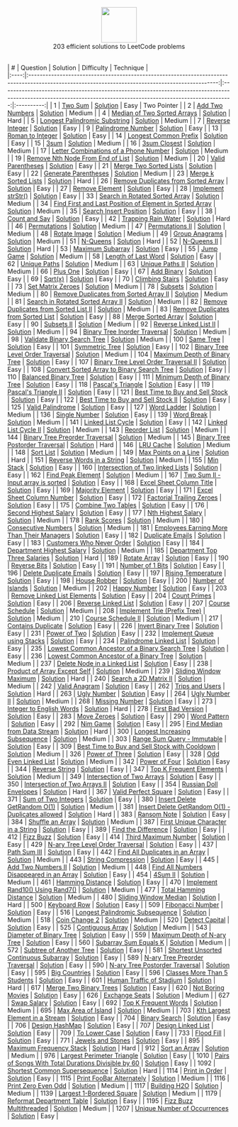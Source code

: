 <p align="center">
  <a href="https://leetcode.com/RodneyShag">
    <img height=80 src="https://leetcode.com/static/webpack_bundles/images/logo-dark.e99485d9b.svg">
  </a>
  <br>203 efficient solutions to LeetCode problems
  <br><br>
</p>


|   ﻿#  |                                                                     Question                                                                     |                                                                             Solution                                                                            | Difficulty |  Technique  |  
|:----:|:------------------------------------------------------------------------------------------------------------------------------------------------:|:---------------------------------------------------------------------------------------------------------------------------------------------------------------:|:----------:|
|   1  | [Two Sum](https://leetcode.com/problems/two-sum)                                                                                                 | [Solution](https://github.com/RodneyShag/LeetCode_solutions/blob/master/Solutions/Two%20Sum.md)                                                                 |    Easy    |  Two Pointer |
|   2  | [Add Two Numbers](https://leetcode.com/problems/add-two-numbers)                                                                                 | [Solution](https://github.com/RodneyShag/LeetCode_solutions/blob/master/Solutions/Add%20Two%20Numbers.md)                                                       |   Medium   |
|   4  | [Median of Two Sorted Arrays](https://leetcode.com/problems/median-of-two-sorted-arrays)                                                         | [Solution](https://github.com/RodneyShag/LeetCode_solutions/blob/master/Solutions/Median%20of%20Two%20Sorted%20Arrays.md)                                       |    Hard    |
|   5  | [Longest Palindromic Substring](https://leetcode.com/problems/longest-palindromic-substring)                                                     | [Solution](https://github.com/RodneyShag/LeetCode_solutions/blob/master/Solutions/Longest%20Palindromic%20Substring.md)                                         |   Medium   |
|   7  | [Reverse Integer](https://leetcode.com/problems/reverse-integer)                                                                                 | [Solution](https://github.com/RodneyShag/LeetCode_solutions/blob/master/Solutions/Reverse%20Integer.md)                                                         |    Easy    |
|   9  | [Palindrome Number](https://leetcode.com/problems/palindrome-number)                                                                             | [Solution](https://github.com/RodneyShag/LeetCode_solutions/blob/master/Solutions/Palindrome%20Number.md)                                                       |    Easy    |
|  13  | [Roman to Integer](https://leetcode.com/problems/roman-to-integer)                                                                               | [Solution](https://github.com/RodneyShag/LeetCode_solutions/blob/master/Solutions/Roman%20to%20Integer.md)                                                      |    Easy    |
|  14  | [Longest Common Prefix](https://leetcode.com/problems/longest-common-prefix)                                                                     | [Solution](https://github.com/RodneyShag/LeetCode_solutions/blob/master/Solutions/Longest%20Common%20Prefix.md)                                                 |    Easy    |
|  15  | [3sum](https://leetcode.com/problems/3sum)                                                                                                       | [Solution](https://github.com/RodneyShag/LeetCode_solutions/blob/master/Solutions/3sum.md)                                                                      |   Medium   |
|  16  | [3sum Closest](https://leetcode.com/problems/3sum-closest)                                                                                       | [Solution](https://github.com/RodneyShag/LeetCode_solutions/blob/master/Solutions/3sum%20Closest.md)                                                            |   Medium   |
|  17  | [Letter Combinations of a Phone Number](https://leetcode.com/problems/letter-combinations-of-a-phone-number)                                     | [Solution](https://github.com/RodneyShag/LeetCode_solutions/blob/master/Solutions/Letter%20Combinations%20of%20a%20Phone%20Number.md)                           |   Medium   |
|  19  | [Remove Nth Node From End of List](https://leetcode.com/problems/remove-nth-node-from-end-of-list)                                               | [Solution](https://github.com/RodneyShag/LeetCode_solutions/blob/master/Solutions/Remove%20Nth%20Node%20From%20End%20of%20List.md)                              |   Medium   |
|  20  | [Valid Parentheses](https://leetcode.com/problems/valid-parentheses)                                                                             | [Solution](https://github.com/RodneyShag/LeetCode_solutions/blob/master/Solutions/Valid%20Parentheses.md)                                                       |    Easy    |
|  21  | [Merge Two Sorted Lists](https://leetcode.com/problems/merge-two-sorted-lists)                                                                   | [Solution](https://github.com/RodneyShag/LeetCode_solutions/blob/master/Solutions/Merge%20Two%20Sorted%20Lists.md)                                              |    Easy    |
|  22  | [Generate Parentheses](https://leetcode.com/problems/generate-parentheses)                                                                       | [Solution](https://github.com/RodneyShag/LeetCode_solutions/blob/master/Solutions/Generate%20Parentheses.md)                                                    |   Medium   |
|  23  | [Merge k Sorted Lists](https://leetcode.com/problems/merge-k-sorted-lists)                                                                       | [Solution](https://github.com/RodneyShag/LeetCode_solutions/blob/master/Solutions/Merge%20k%20Sorted%20Lists.md)                                                |    Hard    |
|  26  | [Remove Duplicates from Sorted Array](https://leetcode.com/problems/remove-duplicates-from-sorted-array)                                         | [Solution](https://github.com/RodneyShag/LeetCode_solutions/blob/master/Solutions/Remove%20Duplicates%20from%20Sorted%20Array.md)                               |    Easy    |
|  27  | [Remove Element](https://leetcode.com/problems/remove-element)                                                                                   | [Solution](https://github.com/RodneyShag/LeetCode_solutions/blob/master/Solutions/Remove%20Element.md)                                                          |    Easy    |
|  28  | [Implement strStr()](https://leetcode.com/problems/implement-strstr)                                                                             | [Solution](https://github.com/RodneyShag/LeetCode_solutions/blob/master/Solutions/Implement%20strStr.md)                                                        |    Easy    |
|  33  | [Search in Rotated Sorted Array](https://leetcode.com/problems/search-in-rotated-sorted-array)                                                   | [Solution](https://github.com/RodneyShag/LeetCode_solutions/blob/master/Solutions/Search%20in%20Rotated%20Sorted%20Array.md)                                    |   Medium   |
|  34  | [Find First and Last Position of Element in Sorted Array](https://leetcode.com/problems/find-first-and-last-position-of-element-in-sorted-array) | [Solution](https://github.com/RodneyShag/LeetCode_solutions/blob/master/Solutions/Find%20First%20and%20Last%20Position%20of%20Element%20in%20Sorted%20Array.md) |   Medium   |
|  35  | [Search Insert Position](https://leetcode.com/problems/search-insert-position)                                                                   | [Solution](https://github.com/RodneyShag/LeetCode_solutions/blob/master/Solutions/Search%20Insert%20Position.md)                                                |    Easy    |
|  38  | [Count and Say](https://leetcode.com/problems/count-and-say)                                                                                     | [Solution](https://github.com/RodneyShag/LeetCode_solutions/blob/master/Solutions/Count%20and%20Say.md)                                                         |    Easy    |
|  42  | [Trapping Rain Water](https://leetcode.com/problems/trapping-rain-water)                                                                         | [Solution](https://github.com/RodneyShag/LeetCode_solutions/blob/master/Solutions/Trapping%20Rain%20Water.md)                                                   |    Hard    |
|  46  | [Permutations](https://leetcode.com/problems/permutations)                                                                                       | [Solution](https://github.com/RodneyShag/LeetCode_solutions/blob/master/Solutions/Permutations.md)                                                              |   Medium   |
|  47  | [Permutations II](https://leetcode.com/problems/permutations-ii)                                                                                 | [Solution](https://github.com/RodneyShag/LeetCode_solutions/blob/master/Solutions/Permutations%20II.md)                                                         |   Medium   |
|  48  | [Rotate Image](https://leetcode.com/problems/rotate-image)                                                                                       | [Solution](https://github.com/RodneyShag/LeetCode_solutions/blob/master/Solutions/Rotate%20Image.md)                                                            |   Medium   |
|  49  | [Group Anagrams](https://leetcode.com/problems/group-anagrams)                                                                                   | [Solution](https://github.com/RodneyShag/LeetCode_solutions/blob/master/Solutions/Group%20Anagrams.md)                                                          |   Medium   |
|  51  | [N-Queens](https://leetcode.com/problems/n-queens)                                                                                               | [Solution](https://github.com/RodneyShag/LeetCode_solutions/blob/master/Solutions/N-Queens.md)                                                                  |    Hard    |
|  52  | [N-Queens II](https://leetcode.com/problems/n-queens-ii)                                                                                         | [Solution](https://github.com/RodneyShag/LeetCode_solutions/blob/master/Solutions/N-Queens%20II.md)                                                             |    Hard    |
|  53  | [Maximum Subarray](https://leetcode.com/problems/maximum-subarray)                                                                               | [Solution](https://github.com/RodneyShag/LeetCode_solutions/blob/master/Solutions/Maximum%20Subarray.md)                                                        |    Easy    |
|  55  | [Jump Game](https://leetcode.com/problems/jump-game)                                                                                             | [Solution](https://github.com/RodneyShag/LeetCode_solutions/blob/master/Solutions/Jump%20Game.md)                                                               |   Medium   |
|  58  | [Length of Last Word](https://leetcode.com/problems/length-of-last-word)                                                                         | [Solution](https://github.com/RodneyShag/LeetCode_solutions/blob/master/Solutions/Length%20of%20Last%20Word.md)                                                 |    Easy    |
|  62  | [Unique Paths](https://leetcode.com/problems/unique-paths)                                                                                       | [Solution](https://github.com/RodneyShag/LeetCode_solutions/blob/master/Solutions/Unique%20Paths.md)                                                            |   Medium   |
|  63  | [Unique Paths II](https://leetcode.com/problems/unique-paths-ii)                                                                                 | [Solution](https://github.com/RodneyShag/LeetCode_solutions/blob/master/Solutions/Unique%20Paths%20II.md)                                                       |   Medium   |
|  66  | [Plus One](https://leetcode.com/problems/plus-one)                                                                                               | [Solution](https://github.com/RodneyShag/LeetCode_solutions/blob/master/Solutions/Plus%20One.md)                                                                |    Easy    |
|  67  | [Add Binary](https://leetcode.com/problems/add-binary)                                                                                           | [Solution](https://github.com/RodneyShag/LeetCode_solutions/blob/master/Solutions/Add%20Binary.md)                                                              |    Easy    |
|  69  | [Sqrt(x)](https://leetcode.com/problems/sqrtx)                                                                                                   | [Solution](https://github.com/RodneyShag/LeetCode_solutions/blob/master/Solutions/Sqrt(x).md)                                                                   |    Easy    |
|  70  | [Climbing Stairs](https://leetcode.com/problems/climbing-stairs)                                                                                 | [Solution](https://github.com/RodneyShag/LeetCode_solutions/blob/master/Solutions/Climbing%20Stairs.md)                                                         |    Easy    |
|  73  | [Set Matrix Zeroes](https://leetcode.com/problems/set-matrix-zeroes)                                                                             | [Solution](https://github.com/RodneyShag/LeetCode_solutions/blob/master/Solutions/Set%20Matrix%20Zeroes.md)                                                     |   Medium   |
|  78  | [Subsets](https://leetcode.com/problems/subsets)                                                                                                 | [Solution](https://github.com/RodneyShag/LeetCode_solutions/blob/master/Solutions/Subsets.md)                                                                   |   Medium   |
|  80  | [Remove Duplicates from Sorted Array II](https://leetcode.com/problems/remove-duplicates-from-sorted-array-ii)                                   | [Solution](https://github.com/RodneyShag/LeetCode_solutions/blob/master/Solutions/Remove%20Duplicates%20from%20Sorted%20Array%20II.md)                          |   Medium   |
|  81  | [Search in Rotated Sorted Array II](https://leetcode.com/problems/search-in-rotated-sorted-array-ii)                                             | [Solution](https://github.com/RodneyShag/LeetCode_solutions/blob/master/Solutions/Search%20in%20Rotated%20Sorted%20Array%20II.md)                               |   Medium   |
|  82  | [Remove Duplicates from Sorted List II](https://leetcode.com/problems/remove-duplicates-from-sorted-list-ii)                                     | [Solution](https://github.com/RodneyShag/LeetCode_solutions/blob/master/Solutions/Remove%20Duplicates%20from%20Sorted%20List%20II.md)                           |   Medium   |
|  83  | [Remove Duplicates from Sorted List](https://leetcode.com/problems/remove-duplicates-from-sorted-list)                                           | [Solution](https://github.com/RodneyShag/LeetCode_solutions/blob/master/Solutions/Remove%20Duplicates%20from%20Sorted%20List.md)                                |    Easy    |
|  88  | [Merge Sorted Array](https://leetcode.com/problems/merge-sorted-array)                                                                           | [Solution](https://github.com/RodneyShag/LeetCode_solutions/blob/master/Solutions/Merge%20Sorted%20Array.md)                                                    |    Easy    |
|  90  | [Subsets II](https://leetcode.com/problems/subsets-ii)                                                                                           | [Solution](https://github.com/RodneyShag/LeetCode_solutions/blob/master/Solutions/Subsets%20II.md)                                                              |   Medium   |
|  92  | [Reverse Linked List II](https://leetcode.com/problems/reverse-linked-list-ii)                                                                   | [Solution](https://github.com/RodneyShag/LeetCode_solutions/blob/master/Solutions/Reverse%20Linked%20List%20II.md)                                              |   Medium   |
|  94  | [Binary Tree Inorder Traversal](https://leetcode.com/problems/binary-tree-inorder-traversal)                                                     | [Solution](https://github.com/RodneyShag/LeetCode_solutions/blob/master/Solutions/Binary%20Tree%20Inorder%20Traversal.md)                                       |   Medium   |
|  98  | [Validate Binary Search Tree](https://leetcode.com/problems/validate-binary-search-tree)                                                         | [Solution](https://github.com/RodneyShag/LeetCode_solutions/blob/master/Solutions/Validate%20Binary%20Search%20Tree.md)                                         |   Medium   |
|  100 | [Same Tree](https://leetcode.com/problems/same-tree)                                                                                             | [Solution](https://github.com/RodneyShag/LeetCode_solutions/blob/master/Solutions/Same%20Tree.md)                                                               |    Easy    |
|  101 | [Symmetric Tree](https://leetcode.com/problems/symmetric-tree)                                                                                   | [Solution](https://github.com/RodneyShag/LeetCode_solutions/blob/master/Solutions/Symmetric%20Tree.md)                                                          |    Easy    |
|  102 | [Binary Tree Level Order Traversal](https://leetcode.com/problems/binary-tree-level-order-traversal)                                             | [Solution](https://github.com/RodneyShag/LeetCode_solutions/blob/master/Solutions/Binary%20Tree%20Level%20Order%20Traversal.md)                                 |   Medium   |
|  104 | [Maximum Depth of Binary Tree](https://leetcode.com/problems/maximum-depth-of-binary-tree)                                                       | [Solution](https://github.com/RodneyShag/LeetCode_solutions/blob/master/Solutions/Maximum%20Depth%20of%20Binary%20Tree.md)                                      |    Easy    |
|  107 | [Binary Tree Level Order Traversal II](https://leetcode.com/problems/binary-tree-level-order-traversal-ii)                                       | [Solution](https://github.com/RodneyShag/LeetCode_solutions/blob/master/Solutions/Binary%20Tree%20Level%20Order%20Traversal%20II.md)                            |    Easy    |
|  108 | [Convert Sorted Array to Binary Search Tree](https://leetcode.com/problems/convert-sorted-array-to-binary-search-tree)                           | [Solution](https://github.com/RodneyShag/LeetCode_solutions/blob/master/Solutions/Convert%20Sorted%20Array%20to%20Binary%20Search%20Tree.md)                    |    Easy    |
|  110 | [Balanced Binary Tree](https://leetcode.com/problems/balanced-binary-tree)                                                                       | [Solution](https://github.com/RodneyShag/LeetCode_solutions/blob/master/Solutions/Balanced%20Binary%20Tree.md)                                                  |    Easy    |
|  111 | [Minimum Depth of Binary Tree](https://leetcode.com/problems/minimum-depth-of-binary-tree)                                                       | [Solution](https://github.com/RodneyShag/LeetCode_solutions/blob/master/Solutions/Minimum%20Depth%20of%20Binary%20Tree.md)                                      |    Easy    |
|  118 | [Pascal's Triangle](https://leetcode.com/problems/pascals-triangle)                                                                              | [Solution](https://github.com/RodneyShag/LeetCode_solutions/blob/master/Solutions/Pascal%27s%20Triangle.md)                                                     |    Easy    |
|  119 | [Pascal's Triangle II](https://leetcode.com/problems/pascals-triangle-ii)                                                                        | [Solution](https://github.com/RodneyShag/LeetCode_solutions/blob/master/Solutions/Pascal%27s%20Triangle%20II.md)                                                |    Easy    |
|  121 | [Best Time to Buy and Sell Stock](https://leetcode.com/problems/best-time-to-buy-and-sell-stock)                                                 | [Solution](https://github.com/RodneyShag/LeetCode_solutions/blob/master/Solutions/Best%20Time%20to%20Buy%20and%20Sell%20Stock.md)                               |    Easy    |
|  122 | [Best Time to Buy and Sell Stock II](https://leetcode.com/problems/best-time-to-buy-and-sell-stock-ii)                                           | [Solution](https://github.com/RodneyShag/LeetCode_solutions/blob/master/Solutions/Best%20Time%20to%20Buy%20and%20Sell%20Stock%20II.md)                          |    Easy    |
|  125 | [Valid Palindrome](https://leetcode.com/problems/valid-palindrome)                                                                               | [Solution](https://github.com/RodneyShag/LeetCode_solutions/blob/master/Solutions/Valid%20Palindrome.md)                                                        |    Easy    |
|  127 | [Word Ladder](https://leetcode.com/problems/word-ladder)                                                                                         | [Solution](https://github.com/RodneyShag/LeetCode_solutions/blob/master/Solutions/Word%20Ladder.md)                                                             |   Medium   |
|  136 | [Single Number](https://leetcode.com/problems/single-number)                                                                                     | [Solution](https://github.com/RodneyShag/LeetCode_solutions/blob/master/Solutions/Single%20Number.md)                                                           |    Easy    |
|  139 | [Word Break](https://leetcode.com/problems/word-break)                                                                                           | [Solution](https://github.com/RodneyShag/LeetCode_solutions/blob/master/Solutions/Word%20Break.md)                                                              |   Medium   |
|  141 | [Linked List Cycle](https://leetcode.com/problems/linked-list-cycle)                                                                             | [Solution](https://github.com/RodneyShag/LeetCode_solutions/blob/master/Solutions/Linked%20List%20Cycle.md)                                                     |    Easy    |
|  142 | [Linked List Cycle II](https://leetcode.com/problems/linked-list-cycle-ii)                                                                       | [Solution](https://github.com/RodneyShag/LeetCode_solutions/blob/master/Solutions/Linked%20List%20Cycle%20II.md)                                                |   Medium   |
|  143 | [Reorder List](https://leetcode.com/problems/reorder-list)                                                                                       | [Solution](https://github.com/RodneyShag/LeetCode_solutions/blob/master/Solutions/Reorder%20List.md)                                                            |   Medium   |
|  144 | [Binary Tree Preorder Traversal](https://leetcode.com/problems/binary-tree-preorder-traversal)                                                   | [Solution](https://github.com/RodneyShag/LeetCode_solutions/blob/master/Solutions/Binary%20Tree%20Preorder%20Traversal.md)                                      |   Medium   |
|  145 | [Binary Tree Postorder Traversal](https://leetcode.com/problems/binary-tree-postorder-traversal)                                                 | [Solution](https://github.com/RodneyShag/LeetCode_solutions/blob/master/Solutions/Binary%20Tree%20Postorder%20Traversal.md)                                     |    Hard    |
|  146 | [LRU Cache](https://leetcode.com/problems/lru-cache)                                                                                             | [Solution](https://github.com/RodneyShag/LeetCode_solutions/blob/master/Solutions/LRU%20Cache.md)                                                               |   Medium   |
|  148 | [Sort List](https://leetcode.com/problems/sort-list)                                                                                             | [Solution](https://github.com/RodneyShag/LeetCode_solutions/blob/master/Solutions/Sort%20List.md)                                                               |   Medium   |
|  149 | [Max Points on a Line](https://leetcode.com/problems/max-points-on-a-line)                                                                       | [Solution](https://github.com/RodneyShag/LeetCode_solutions/blob/master/Solutions/Max%20Points%20on%20a%20Line.md)                                              |    Hard    |
|  151 | [Reverse Words in a String](https://leetcode.com/problems/reverse-words-in-a-string)                                                             | [Solution](https://github.com/RodneyShag/LeetCode_solutions/blob/master/Solutions/Reverse%20Words%20in%20a%20String.md)                                         |   Medium   |
|  155 | [Min Stack](https://leetcode.com/problems/min-stack)                                                                                             | [Solution](https://github.com/RodneyShag/LeetCode_solutions/blob/master/Solutions/Min%20Stack.md)                                                               |    Easy    |
|  160 | [Intersection of Two linked Lists](https://leetcode.com/problems/intersection-of-two-linked-lists)                                               | [Solution](https://github.com/RodneyShag/LeetCode_solutions/blob/master/Solutions/Intersection%20of%20Two%20linked%20Lists.md)                                  |    Easy    |
|  162 | [Find Peak Element](https://leetcode.com/problems/find-peak-element)                                                                             | [Solution](https://github.com/RodneyShag/LeetCode_solutions/blob/master/Solutions/Find%20Peak%20Element.md)                                                     |   Medium   |
|  167 | [Two Sum II - Input array is sorted](https://leetcode.com/problems/two-sum-ii-input-array-is-sorted)                                             | [Solution](https://github.com/RodneyShag/LeetCode_solutions/blob/master/Solutions/Two%20Sum%20II%20-%20Input%20array%20is%20sorted.md)                          |    Easy    |
|  168 | [Excel Sheet Column Title](https://leetcode.com/problems/excel-sheet-column-title)                                                               | [Solution](https://github.com/RodneyShag/LeetCode_solutions/blob/master/Solutions/Excel%20Sheet%20Column%20Title.md)                                            |    Easy    |
|  169 | [Majority Element](https://leetcode.com/problems/majority-element)                                                                               | [Solution](https://github.com/RodneyShag/LeetCode_solutions/blob/master/Solutions/Majority%20Element.md)                                                        |    Easy    |
|  171 | [Excel Sheet Column Number](https://leetcode.com/problems/excel-sheet-column-number)                                                             | [Solution](https://github.com/RodneyShag/LeetCode_solutions/blob/master/Solutions/Excel%20Sheet%20Column%20Number.md)                                           |    Easy    |
|  172 | [Factorial Trailing Zeroes](https://leetcode.com/problems/factorial-trailing-zeroes)                                                             | [Solution](https://github.com/RodneyShag/LeetCode_solutions/blob/master/Solutions/Factorial%20Trailing%20Zeroes.md)                                             |    Easy    |
|  175 | [Combine Two Tables](https://leetcode.com/problems/combine-two-tables)                                                                           | [Solution](https://github.com/RodneyShag/LeetCode_solutions/blob/master/Solutions/Combine%20Two%20Tables.md)                                                    |    Easy    |
|  176 | [Second Highest Salary](https://leetcode.com/problems/second-highest-salary)                                                                     | [Solution](https://github.com/RodneyShag/LeetCode_solutions/blob/master/Solutions/Second%20Highest%20Salary.md)                                                 |    Easy    |
|  177 | [Nth Highest Salary](https://leetcode.com/problems/nth-highest-salary)                                                                           | [Solution](https://github.com/RodneyShag/LeetCode_solutions/blob/master/Solutions/Nth%20Highest%20Salary.md)                                                    |   Medium   |
|  178 | [Rank Scores](https://leetcode.com/problems/rank-scores)                                                                                         | [Solution](https://github.com/RodneyShag/LeetCode_solutions/blob/master/Solutions/Rank%20Scores.md)                                                             |   Medium   |
|  180 | [Consecutive Numbers](https://leetcode.com/problems/consecutive-numbers)                                                                         | [Solution](https://github.com/RodneyShag/LeetCode_solutions/blob/master/Solutions/Consecutive%20Numbers.md)                                                     |   Medium   |
|  181 | [Employees Earning More Than Their Managers](https://leetcode.com/problems/employees-earning-more-than-their-managers)                           | [Solution](https://github.com/RodneyShag/LeetCode_solutions/blob/master/Solutions/Employees%20Earning%20More%20Than%20Their%20Managers.md)                      |    Easy    |
|  182 | [Duplicate Emails](https://leetcode.com/problems/duplicate-emails)                                                                               | [Solution](https://github.com/RodneyShag/LeetCode_solutions/blob/master/Solutions/Duplicate%20Emails.md)                                                        |    Easy    |
|  183 | [Customers Who Never Order](https://leetcode.com/problems/customers-who-never-order)                                                             | [Solution](https://github.com/RodneyShag/LeetCode_solutions/blob/master/Solutions/Customers%20Who%20Never%20Order.md)                                           |    Easy    |
|  184 | [Department Highest Salary](https://leetcode.com/problems/department-highest-salary)                                                             | [Solution](https://github.com/RodneyShag/LeetCode_solutions/blob/master/Solutions/Department%20Highest%20Salary.md)                                             |   Medium   |
|  185 | [Department Top Three Salaries](https://leetcode.com/problems/department-top-three-salaries)                                                     | [Solution](https://github.com/RodneyShag/LeetCode_solutions/blob/master/Solutions/Department%20Top%20Three%20Salaries.md)                                       |    Hard    |
|  189 | [Rotate Array](https://leetcode.com/problems/rotate-array)                                                                                       | [Solution](https://github.com/RodneyShag/LeetCode_solutions/blob/master/Solutions/Rotate%20Array.md)                                                            |    Easy    |
|  190 | [Reverse Bits](https://leetcode.com/problems/reverse-bits)                                                                                       | [Solution](https://github.com/RodneyShag/LeetCode_solutions/blob/master/Solutions/Reverse%20Bits.md)                                                            |    Easy    |
|  191 | [Number of 1 Bits](https://leetcode.com/problems/number-of-1-bits)                                                                               | [Solution](https://github.com/RodneyShag/LeetCode_solutions/blob/master/Solutions/Number%20of%201%20Bits.md)                                                    |    Easy    |
|  196 | [Delete Duplicate Emails](https://leetcode.com/problems/delete-duplicate-emails)                                                                 | [Solution](https://github.com/RodneyShag/LeetCode_solutions/blob/master/Solutions/Delete%20Duplicate%20Emails.md)                                               |    Easy    |
|  197 | [Rising Temperature](https://leetcode.com/problems/rising-temperature)                                                                           | [Solution](https://github.com/RodneyShag/LeetCode_solutions/blob/master/Solutions/Rising%20Temperature.md)                                                      |    Easy    |
|  198 | [House Robber](https://leetcode.com/problems/house-robber)                                                                                       | [Solution](https://github.com/RodneyShag/LeetCode_solutions/blob/master/Solutions/House%20Robber.md)                                                            |    Easy    |
|  200 | [Number of Islands](https://leetcode.com/problems/number-of-islands)                                                                             | [Solution](https://github.com/RodneyShag/LeetCode_solutions/blob/master/Solutions/Number%20of%20Islands.md)                                                     |   Medium   |
|  202 | [Happy Number](https://leetcode.com/problems/happy-number)                                                                                       | [Solution](https://github.com/RodneyShag/LeetCode_solutions/blob/master/Solutions/Happy%20Number.md)                                                            |    Easy    |
|  203 | [Remove Linked List Elements](https://leetcode.com/problems/remove-linked-list-elements)                                                         | [Solution](https://github.com/RodneyShag/LeetCode_solutions/blob/master/Solutions/Remove%20Linked%20List%20Elements.md)                                         |    Easy    |
|  204 | [Count Primes](https://leetcode.com/problems/count-primes)                                                                                       | [Solution](https://github.com/RodneyShag/LeetCode_solutions/blob/master/Solutions/Count%20Primes.md)                                                            |    Easy    |
|  206 | [Reverse Linked List](https://leetcode.com/problems/reverse-linked-list)                                                                         | [Solution](https://github.com/RodneyShag/LeetCode_solutions/blob/master/Solutions/Reverse%20Linked%20List.md)                                                   |    Easy    |
|  207 | [Course Schedule](https://leetcode.com/problems/course-schedule)                                                                                 | [Solution](https://github.com/RodneyShag/LeetCode_solutions/blob/master/Solutions/Course%20Schedule.md)                                                         |   Medium   |
|  208 | [Implement Trie (Prefix Tree)](https://leetcode.com/problems/implement-trie-prefix-tree)                                                         | [Solution](https://github.com/RodneyShag/LeetCode_solutions/blob/master/Solutions/Implement%20Trie%20(Prefix%20Tree).md)                                        |   Medium   |
|  210 | [Course Schedule II](https://leetcode.com/problems/course-schedule-ii)                                                                           | [Solution](https://github.com/RodneyShag/LeetCode_solutions/blob/master/Solutions/Course%20Schedule%20II.md)                                                    |   Medium   |
|  217 | [Contains Duplicate](https://leetcode.com/problems/contains-duplicate)                                                                           | [Solution](https://github.com/RodneyShag/LeetCode_solutions/blob/master/Solutions/Contains%20Duplicate.md)                                                      |    Easy    |
|  226 | [Invert Binary Tree](https://leetcode.com/problems/invert-binary-tree)                                                                           | [Solution](https://github.com/RodneyShag/LeetCode_solutions/blob/master/Solutions/Invert%20Binary%20Tree.md)                                                    |    Easy    |
|  231 | [Power of Two](https://leetcode.com/problems/power-of-two)                                                                                       | [Solution](https://github.com/RodneyShag/LeetCode_solutions/blob/master/Solutions/Power%20of%20Two.md)                                                          |    Easy    |
|  232 | [Implement Queue using Stacks](https://leetcode.com/problems/implement-queue-using-stacks)                                                       | [Solution](https://github.com/RodneyShag/LeetCode_solutions/blob/master/Solutions/Implement%20Queue%20using%20Stacks.md)                                        |    Easy    |
|  234 | [Palindrome Linked List](https://leetcode.com/problems/palindrome-linked-list)                                                                   | [Solution](https://github.com/RodneyShag/LeetCode_solutions/blob/master/Solutions/Palindrome%20Linked%20List.md)                                                |    Easy    |
|  235 | [Lowest Common Ancestor of a Binary Search Tree](https://leetcode.com/problems/lowest-common-ancestor-of-a-binary-search-tree)                   | [Solution](https://github.com/RodneyShag/LeetCode_solutions/blob/master/Solutions/Lowest%20Common%20Ancestor%20of%20a%20Binary%20Search%20Tree.md)              |    Easy    |
|  236 | [Lowest Common Ancestor of a Binary Tree](https://leetcode.com/problems/lowest-common-ancestor-of-a-binary-tree)                                 | [Solution](https://github.com/RodneyShag/LeetCode_solutions/blob/master/Solutions/Lowest%20Common%20Ancestor%20of%20a%20Binary%20Tree.md)                       |   Medium   |
|  237 | [Delete Node in a Linked List](https://leetcode.com/problems/delete-node-in-a-linked-list)                                                       | [Solution](https://github.com/RodneyShag/LeetCode_solutions/blob/master/Solutions/Delete%20Node%20in%20a%20Linked%20List.md)                                    |    Easy    |
|  238 | [Product of Array Except Self](https://leetcode.com/problems/product-of-array-except-self)                                                       | [Solution](https://github.com/RodneyShag/LeetCode_solutions/blob/master/Solutions/Product%20of%20Array%20Except%20Self.md)                                      |   Medium   |
|  239 | [Sliding Window Maximum](https://leetcode.com/problems/sliding-window-maximum)                                                                   | [Solution](https://github.com/RodneyShag/LeetCode_solutions/blob/master/Solutions/Sliding%20Window%20Maximum.md)                                                |    Hard    |
|  240 | [Search a 2D Matrix II](https://leetcode.com/problems/search-a-2d-matrix-ii)                                                                     | [Solution](https://github.com/RodneyShag/LeetCode_solutions/blob/master/Solutions/Search%20a%202D%20Matrix%20II.md)                                             |   Medium   |
|  242 | [Valid Anagram](https://leetcode.com/problems/valid-anagram)                                                                                     | [Solution](https://github.com/RodneyShag/LeetCode_solutions/blob/master/Solutions/Valid%20Anagram.md)                                                           |    Easy    |
|  262 | [Trips and Users](https://leetcode.com/problems/trips-and-users)                                                                                 | [Solution](https://github.com/RodneyShag/LeetCode_solutions/blob/master/Solutions/Trips%20and%20Users.md)                                                       |    Hard    |
|  263 | [Ugly Number](https://leetcode.com/problems/ugly-number)                                                                                         | [Solution](https://github.com/RodneyShag/LeetCode_solutions/blob/master/Solutions/Ugly%20Number.md)                                                             |    Easy    |
|  264 | [Ugly Number II](https://leetcode.com/problems/ugly-number-ii)                                                                                   | [Solution](https://github.com/RodneyShag/LeetCode_solutions/blob/master/Solutions/Ugly%20Number%20II.md)                                                        |   Medium   |
|  268 | [Missing Number](https://leetcode.com/problems/missing-number)                                                                                   | [Solution](https://github.com/RodneyShag/LeetCode_solutions/blob/master/Solutions/Missing%20Number.md)                                                          |    Easy    |
|  273 | [Integer to English Words](https://leetcode.com/problems/integer-to-english-words)                                                               | [Solution](https://github.com/RodneyShag/LeetCode_solutions/blob/master/Solutions/Integer%20to%20English%20Words.md)                                            |    Hard    |
|  278 | [First Bad Version](https://leetcode.com/problems/first-bad-version)                                                                             | [Solution](https://github.com/RodneyShag/LeetCode_solutions/blob/master/Solutions/First%20Bad%20Version.md)                                                     |    Easy    |
|  283 | [Move Zeroes](https://leetcode.com/problems/move-zeroes)                                                                                         | [Solution](https://github.com/RodneyShag/LeetCode_solutions/blob/master/Solutions/Move%20Zeroes.md)                                                             |    Easy    |
|  290 | [Word Pattern](https://leetcode.com/problems/word-pattern)                                                                                       | [Solution](https://github.com/RodneyShag/LeetCode_solutions/blob/master/Solutions/Word%20Pattern.md)                                                            |    Easy    |
|  292 | [Nim Game](https://leetcode.com/problems/nim-game)                                                                                               | [Solution](https://github.com/RodneyShag/LeetCode_solutions/blob/master/Solutions/Nim%20Game.md)                                                                |    Easy    |
|  295 | [Find Median from Data Stream](https://leetcode.com/problems/find-median-from-data-stream)                                                       | [Solution](https://github.com/RodneyShag/LeetCode_solutions/blob/master/Solutions/Find%20Median%20from%20Data%20Stream.md)                                      |    Hard    |
|  300 | [Longest Increasing Subsequence](https://leetcode.com/problems/longest-increasing-subsequence)                                                   | [Solution](https://github.com/RodneyShag/LeetCode_solutions/blob/master/Solutions/Longest%20Increasing%20Subsequence.md)                                        |   Medium   |
|  303 | [Range Sum Query - Immutable](https://leetcode.com/problems/range-sum-query-immutable)                                                           | [Solution](https://github.com/RodneyShag/LeetCode_solutions/blob/master/Solutions/Range%20Sum%20Query%20-%20Immutable.md)                                       |    Easy    |
|  309 | [Best Time to Buy and Sell Stock with Cooldown](https://leetcode.com/problems/best-time-to-buy-and-sell-stock-with-cooldown)                     | [Solution](https://github.com/RodneyShag/LeetCode_solutions/blob/master/Solutions/Best%20Time%20to%20Buy%20and%20Sell%20Stock%20with%20Cooldown.md)             |   Medium   |
|  326 | [Power of Three](https://leetcode.com/problems/power-of-three)                                                                                   | [Solution](https://github.com/RodneyShag/LeetCode_solutions/blob/master/Solutions/Power%20of%20Three.md)                                                        |    Easy    |
|  328 | [Odd Even Linked List](https://leetcode.com/problems/odd-even-linked-list)                                                                       | [Solution](https://github.com/RodneyShag/LeetCode_solutions/blob/master/Solutions/Odd%20Even%20Linked%20List.md)                                                |   Medium   |
|  342 | [Power of Four](https://leetcode.com/problems/power-of-four)                                                                                     | [Solution](https://github.com/RodneyShag/LeetCode_solutions/blob/master/Solutions/Power%20of%20Four.md)                                                         |    Easy    |
|  344 | [Reverse String](https://leetcode.com/problems/reverse-string)                                                                                   | [Solution](https://github.com/RodneyShag/LeetCode_solutions/blob/master/Solutions/Reverse%20String.md)                                                          |    Easy    |
|  347 | [Top K Frequent Elements](https://leetcode.com/problems/top-k-frequent-elements)                                                                 | [Solution](https://github.com/RodneyShag/LeetCode_solutions/blob/master/Solutions/Top%20K%20Frequent%20Elements.md)                                             |   Medium   |
|  349 | [Intersection of Two Arrays](https://leetcode.com/problems/intersection-of-two-arrays)                                                           | [Solution](https://github.com/RodneyShag/LeetCode_solutions/blob/master/Solutions/Intersection%20of%20Two%20Arrays.md)                                          |    Easy    |
|  350 | [Intersection of Two Arrays II](https://leetcode.com/problems/intersection-of-two-arrays-ii)                                                     | [Solution](https://github.com/RodneyShag/LeetCode_solutions/blob/master/Solutions/Intersection%20of%20Two%20Arrays%20II.md)                                     |    Easy    |
|  354 | [Russian Doll Envelopes](https://leetcode.com/problems/russian-doll-envelopes)                                                                   | [Solution](https://github.com/RodneyShag/LeetCode_solutions/blob/master/Solutions/Russian%20Doll%20Envelopes.md)                                                |    Hard    |
|  367 | [Valid Perfect Square](https://leetcode.com/problems/valid-perfect-square)                                                                       | [Solution](https://github.com/RodneyShag/LeetCode_solutions/blob/master/Solutions/Valid%20Perfect%20Square.md)                                                  |    Easy    |
|  371 | [Sum of Two Integers](https://leetcode.com/problems/sum-of-two-integers)                                                                         | [Solution](https://github.com/RodneyShag/LeetCode_solutions/blob/master/Solutions/Sum%20of%20Two%20Integers.md)                                                 |    Easy    |
|  380 | [Insert Delete GetRandom O(1)](https://leetcode.com/problems/insert-delete-getrandom-o1)                                                         | [Solution](https://github.com/RodneyShag/LeetCode_solutions/blob/master/Solutions/Insert%20Delete%20GetRandom%20O%281%29.md)                                    |   Medium   |
|  381 | [Insert Delete GetRandom O(1) - Duplicates allowed](https://leetcode.com/problems/insert-delete-getrandom-o1-duplicates-allowed)                 | [Solution](https://github.com/RodneyShag/LeetCode_solutions/blob/master/Solutions/Insert%20Delete%20GetRandom%20O%281%29%20-%20Duplicates%20allowed.md)         |    Hard    |
|  383 | [Ransom Note](https://leetcode.com/problems/ransom-note)                                                                                         | [Solution](https://github.com/RodneyShag/LeetCode_solutions/blob/master/Solutions/Ransom%20Note.md)                                                             |    Easy    |
|  384 | [Shuffle an Array](https://leetcode.com/problems/shuffle-an-array)                                                                               | [Solution](https://github.com/RodneyShag/LeetCode_solutions/blob/master/Solutions/Shuffle%20an%20Array.md)                                                      |   Medium   |
|  387 | [First Unique Character in a String](https://leetcode.com/problems/first-unique-character-in-a-string)                                           | [Solution](https://github.com/RodneyShag/LeetCode_solutions/blob/master/Solutions/First%20Unique%20Character%20in%20a%20String.md)                              |    Easy    |
|  389 | [Find the Difference](https://leetcode.com/problems/find-the-difference)                                                                         | [Solution](https://github.com/RodneyShag/LeetCode_solutions/blob/master/Solutions/Find%20the%20Difference.md)                                                   |    Easy    |
|  412 | [Fizz Buzz](https://leetcode.com/problems/fizz-buzz)                                                                                             | [Solution](https://github.com/RodneyShag/LeetCode_solutions/blob/master/Solutions/Fizz%20Buzz.md)                                                               |    Easy    |
|  414 | [Third Maximum Number](https://leetcode.com/problems/third-maximum-number)                                                                       | [Solution](https://github.com/RodneyShag/LeetCode_solutions/blob/master/Solutions/Third%20Maximum%20Number.md)                                                  |    Easy    |
|  429 | [N-ary Tree Level Order Traversal](https://leetcode.com/problems/n-ary-tree-level-order-traversal)                                               | [Solution](https://github.com/RodneyShag/LeetCode_solutions/blob/master/Solutions/N-ary%20Tree%20Level%20Order%20Traversal.md)                                  |    Easy    |
|  437 | [Path Sum III](https://leetcode.com/problems/path-sum-iii)                                                                                       | [Solution](https://github.com/RodneyShag/LeetCode_solutions/blob/master/Solutions/Path%20Sum%20III.md)                                                          |    Easy    |
|  442 | [Find All Duplicates in an Array](https://leetcode.com/problems/find-all-duplicates-in-an-array)                                                 | [Solution](https://github.com/RodneyShag/LeetCode_solutions/blob/master/Solutions/Find%20All%20Duplicates%20in%20an%20Array.md)                                 |   Medium   |
|  443 | [String Compression](https://leetcode.com/problems/string-compression)                                                                           | [Solution](https://github.com/RodneyShag/LeetCode_solutions/blob/master/Solutions/String%20Compression.md)                                                      |    Easy    |
|  445 | [Add Two Numbers II](https://leetcode.com/problems/add-two-numbers-ii)                                                                           | [Solution](https://github.com/RodneyShag/LeetCode_solutions/blob/master/Solutions/Add%20Two%20Numbers%20II.md)                                                  |   Medium   |
|  448 | [Find All Numbers Disappeared in an Array](https://leetcode.com/problems/find-all-numbers-disappeared-in-an-array)                               | [Solution](https://github.com/RodneyShag/LeetCode_solutions/blob/master/Solutions/Find%20All%20Numbers%20Disappeared%20in%20an%20Array.md)                      |    Easy    |
|  454 | [4Sum II](https://leetcode.com/problems/4sum-ii)                                                                                                 | [Solution](https://github.com/RodneyShag/LeetCode_solutions/blob/master/Solutions/4Sum%20II.md)                                                                 |   Medium   |
|  461 | [Hamming Distance](https://leetcode.com/problems/hamming-distance)                                                                               | [Solution](https://github.com/RodneyShag/LeetCode_solutions/blob/master/Solutions/Hamming%20Distance.md)                                                        |    Easy    |
|  470 | [Implement Rand10() Using Rand7()](https://leetcode.com/problems/implement-rand10-using-rand7)                                                   | [Solution](https://github.com/RodneyShag/LeetCode_solutions/blob/master/Solutions/Implement%20Rand10()%20Using%20Rand7().md)                                    |   Medium   |
|  477 | [Total Hamming Distance](https://leetcode.com/problems/total-hamming-distance)                                                                   | [Solution](https://github.com/RodneyShag/LeetCode_solutions/blob/master/Solutions/Total%20Hamming%20Distance.md)                                                |   Medium   |
|  480 | [Sliding Window Median](https://leetcode.com/problems/sliding-window-median)                                                                     | [Solution](https://github.com/RodneyShag/LeetCode_solutions/blob/master/Solutions/Sliding%20Window%20Median.md)                                                 |    Hard    |
|  500 | [Keyboard Row](https://leetcode.com/problems/keyboard-row)                                                                                       | [Solution](https://github.com/RodneyShag/LeetCode_solutions/blob/master/Solutions/Keyboard%20Row.md)                                                            |    Easy    |
|  509 | [Fibonacci Number](https://leetcode.com/problems/fibonacci-number)                                                                               | [Solution](https://github.com/RodneyShag/LeetCode_solutions/blob/master/Solutions/Fibonacci%20Number.md)                                                        |    Easy    |
|  516 | [Longest Palindromic Subsequence](https://leetcode.com/problems/longest-palindromic-subsequence)                                                 | [Solution](https://github.com/RodneyShag/LeetCode_solutions/blob/master/Solutions/Longest%20Palindromic%20Subsequence.md)                                       |   Medium   |
|  518 | [Coin Change 2](https://leetcode.com/problems/coin-change-2)                                                                                     | [Solution](https://github.com/RodneyShag/LeetCode_solutions/blob/master/Solutions/Coin%20Change%202.md)                                                         |   Medium   |
|  520 | [Detect Capital](https://leetcode.com/problems/detect-capital)                                                                                   | [Solution](https://github.com/RodneyShag/LeetCode_solutions/blob/master/Solutions/Detect%20Capital.md)                                                          |    Easy    |
|  525 | [Contiguous Array](https://leetcode.com/problems/contiguous-array)                                                                               | [Solution](https://github.com/RodneyShag/LeetCode_solutions/blob/master/Solutions/Contiguous%20Array.md)                                                        |   Medium   |
|  543 | [Diameter of Binary Tree](https://leetcode.com/problems/diameter-of-binary-tree)                                                                 | [Solution](https://github.com/RodneyShag/LeetCode_solutions/blob/master/Solutions/Diameter%20of%20Binary%20Tree.md)                                             |    Easy    |
|  559 | [Maximum Depth of N-ary Tree](https://leetcode.com/problems/maximum-depth-of-n-ary-tree)                                                         | [Solution](https://github.com/RodneyShag/LeetCode_solutions/blob/master/Solutions/Maximum%20Depth%20of%20N-ary%20Tree.md)                                       |    Easy    |
|  560 | [Subarray Sum Equals K](https://leetcode.com/problems/subarray-sum-equals-k)                                                                     | [Solution](https://github.com/RodneyShag/LeetCode_solutions/blob/master/Solutions/Subarray%20Sum%20Equals%20K.md)                                               |   Medium   |
|  572 | [Subtree of Another Tree](https://leetcode.com/problems/subtree-of-another-tree)                                                                 | [Solution](https://github.com/RodneyShag/LeetCode_solutions/blob/master/Solutions/Subtree%20of%20Another%20Tree.md)                                             |    Easy    |
|  581 | [Shortest Unsorted Continuous Subarray](https://leetcode.com/problems/shortest-unsorted-continuous-subarray)                                     | [Solution](https://github.com/RodneyShag/LeetCode_solutions/blob/master/Solutions/Shortest%20Unsorted%20Continuous%20Subarray.md)                               |    Easy    |
|  589 | [N-ary Tree Preorder Traversal](https://leetcode.com/problems/n-ary-tree-preorder-traversal)                                                     | [Solution](https://github.com/RodneyShag/LeetCode_solutions/blob/master/Solutions/N-ary%20Tree%20Preorder%20Traversal.md)                                       |    Easy    |
|  590 | [N-ary Tree Postorder Traversal](https://leetcode.com/problems/n-ary-tree-postorder-traversal)                                                   | [Solution](https://github.com/RodneyShag/LeetCode_solutions/blob/master/Solutions/N-ary%20Tree%20Postorder%20Traversal.md)                                      |    Easy    |
|  595 | [Big Countries](https://leetcode.com/problems/big-countries)                                                                                     | [Solution](https://github.com/RodneyShag/LeetCode_solutions/blob/master/Solutions/Big%20Countries.md)                                                           |    Easy    |
|  596 | [Classes More Than 5 Students](https://leetcode.com/problems/classes-more-than-5-students)                                                       | [Solution](https://github.com/RodneyShag/LeetCode_solutions/blob/master/Solutions/Classes%20More%20Than%205%20Students.md)                                      |    Easy    |
|  601 | [Human Traffic of Stadium](https://leetcode.com/problems/human-traffic-of-stadium)                                                               | [Solution](https://github.com/RodneyShag/LeetCode_solutions/blob/master/Solutions/Human%20Traffic%20of%20Stadium.md)                                            |    Hard    |
|  617 | [Merge Two Binary Trees](https://leetcode.com/problems/merge-two-binary-trees)                                                                   | [Solution](https://github.com/RodneyShag/LeetCode_solutions/blob/master/Solutions/Merge%20Two%20Binary%20Trees.md)                                              |    Easy    |
|  620 | [Not Boring Movies](https://leetcode.com/problems/not-boring-movies)                                                                             | [Solution](https://github.com/RodneyShag/LeetCode_solutions/blob/master/Solutions/Not%20Boring%20Movies.md)                                                     |    Easy    |
|  626 | [Exchange Seats](https://leetcode.com/problems/exchange-seats)                                                                                   | [Solution](https://github.com/RodneyShag/LeetCode_solutions/blob/master/Solutions/Exchange%20Seats.md)                                                          |   Medium   |
|  627 | [Swap Salary](https://leetcode.com/problems/swap-salary)                                                                                         | [Solution](https://github.com/RodneyShag/LeetCode_solutions/blob/master/Solutions/Swap%20Salary.md)                                                             |    Easy    |
|  692 | [Top K Frequent Words](https://leetcode.com/problems/top-k-frequent-words)                                                                       | [Solution](https://github.com/RodneyShag/LeetCode_solutions/blob/master/Solutions/Top%20K%20Frequent%20Words.md)                                                |   Medium   |
|  695 | [Max Area of Island](https://leetcode.com/problems/max-area-of-island)                                                                           | [Solution](https://github.com/RodneyShag/LeetCode_solutions/blob/master/Solutions/Max%20Area%20of%20Island.md)                                                  |   Medium   |
|  703 | [Kth Largest Element in a Stream](https://leetcode.com/problems/kth-largest-element-in-a-stream)                                                 | [Solution](https://github.com/RodneyShag/LeetCode_solutions/blob/master/Solutions/Kth%20Largest%20Element%20in%20a%20Stream.md)                                 |    Easy    |
|  704 | [Binary Search](https://leetcode.com/problems/binary-search)                                                                                     | [Solution](https://github.com/RodneyShag/LeetCode_solutions/blob/master/Solutions/Binary%20Search.md)                                                           |    Easy    |
|  706 | [Design HashMap](https://leetcode.com/problems/design-hashmap)                                                                                   | [Solution](https://github.com/RodneyShag/LeetCode_solutions/blob/master/Solutions/Design%20HashMap.md)                                                          |    Easy    |
|  707 | [Design Linked List](https://leetcode.com/problems/design-linked-list)                                                                           | [Solution](https://github.com/RodneyShag/LeetCode_solutions/blob/master/Solutions/Design%20Linked%20List.md)                                                    |    Easy    |
|  709 | [To Lower Case](https://leetcode.com/problems/to-lower-case)                                                                                     | [Solution](https://github.com/RodneyShag/LeetCode_solutions/blob/master/Solutions/To%20Lower%20Case.md)                                                         |    Easy    |
|  733 | [Flood Fill](https://leetcode.com/problems/flood-fill)                                                                                           | [Solution](https://github.com/RodneyShag/LeetCode_solutions/blob/master/Solutions/Flood%20Fill.md)                                                              |    Easy    |
|  771 | [Jewels and Stones](https://leetcode.com/problems/jewels-and-stones)                                                                             | [Solution](https://github.com/RodneyShag/LeetCode_solutions/blob/master/Solutions/Jewels%20and%20Stones.md)                                                     |    Easy    |
|  895 | [Maximum Frequency Stack](https://leetcode.com/problems/maximum-frequency-stack)                                                                 | [Solution](https://github.com/RodneyShag/LeetCode_solutions/blob/master/Solutions/Maximum%20Frequency%20Stack.md)                                               |    Hard    |
|  912 | [Sort an Array](https://leetcode.com/problems/sort-an-array)                                                                                     | [Solution](https://github.com/RodneyShag/LeetCode_solutions/blob/master/Solutions/Sort%20an%20Array.md)                                                         |   Medium   |
|  976 | [Largest Perimeter Triangle](https://leetcode.com/problems/largest-perimeter-triangle)                                                           | [Solution](https://github.com/RodneyShag/LeetCode_solutions/blob/master/Solutions/Largest%20Perimeter%20Triangle.md)                                            |    Easy    |
| 1010 | [Pairs of Songs With Total Durations Divisible by 60](https://leetcode.com/problems/pairs-of-songs-with-total-durations-divisible-by-60)         | [Solution](https://github.com/RodneyShag/LeetCode_solutions/blob/master/Solutions/Pairs%20of%20Songs%20With%20Total%20Durations%20Divisible%20by%2060.md)       |    Easy    |
| 1092 | [Shortest Common Supersequence](https://leetcode.com/problems/shortest-common-supersequence)                                                     | [Solution](https://github.com/RodneyShag/LeetCode_solutions/blob/master/Solutions/Shortest%20Common%20Supersequence.md)                                         |    Hard    |
| 1114 | [Print in Order](https://leetcode.com/problems/print-in-order)                                                                                   | [Solution](https://github.com/RodneyShag/LeetCode_solutions/blob/master/Solutions/Print%20in%20Order.md)                                                        |    Easy    |
| 1115 | [Print FooBar Alternately](https://leetcode.com/problems/print-foobar-alternately)                                                               | [Solution](https://github.com/RodneyShag/LeetCode_solutions/blob/master/Solutions/Print%20FooBar%20Alternately.md)                                              |   Medium   |
| 1116 | [Print Zero Even Odd](https://leetcode.com/problems/print-zero-even-odd)                                                                         | [Solution](https://github.com/RodneyShag/LeetCode_solutions/blob/master/Solutions/Print%20Zero%20Even%20Odd.md)                                                 |   Medium   |
| 1117 | [Building H2O](https://leetcode.com/problems/building-h2o)                                                                                       | [Solution](https://github.com/RodneyShag/LeetCode_solutions/blob/master/Solutions/Building%20H2O.md)                                                            |   Medium   |
| 1139 | [Largest 1-Bordered Square](https://leetcode.com/problems/largest-1-bordered-square)                                                             | [Solution](https://github.com/RodneyShag/LeetCode_solutions/blob/master/Solutions/Largest%201-Bordered%20Square.md)                                             |   Medium   |
| 1179 | [Reformat Department Table](https://leetcode.com/problems/reformat-department-table)                                                             | [Solution](https://github.com/RodneyShag/LeetCode_solutions/blob/master/Solutions/Reformat%20Department%20Table.md)                                             |    Easy    |
| 1195 | [Fizz Buzz Multithreaded](https://leetcode.com/problems/fizz-buzz-multithreaded)                                                                 | [Solution](https://github.com/RodneyShag/LeetCode_solutions/blob/master/Solutions/Fizz%20Buzz%20Multithreaded.md)                                               |   Medium   |
| 1207 | [Unique Number of Occurrences](https://leetcode.com/problems/unique-number-of-occurrences)                                                       | [Solution](https://github.com/RodneyShag/LeetCode_solutions/blob/master/Solutions/Unique%20Number%20of%20Occurrences.md)                                        |    Easy    |
